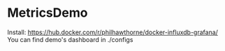 # MetricsDemo

Install: https://hub.docker.com/r/philhawthorne/docker-influxdb-grafana/<br />
You can find demo's dashboard in ./configs

